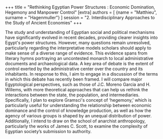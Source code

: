 +++
title = "Rethinking Egyptian Power Structures : Economic Domination, Hegemony and Manpower Control"
[extra]
authors = [
    {name = "Matthieu", surname = "Hagenmuller"}
]
session = "2. Interdisciplinary Approaches to the Study of Ancient Economies"
+++

The study and understanding of Egyptian social and political mechanisms have significantly evolved in recent decades, providing clearer insights into Egypt's power structures. However, many questions remain unresolved, particularly regarding the interpretative models scholars should apply to make sense of a diverse range of evidence. This evidence spans from literary hymns portraying an uncontested monarch to local administrative documents and archaeological data. A key area of debate is the extent of control exerted by the administrative center over the country and its inhabitants.
In response to this, I aim to engage in a discussion of the terms in which this debate has recently been framed. I will compare major Egyptological perspectives, such as those of J.C. Moreno Garcia and H. Willems, with more theoretical approaches that can help us rethink the interactions between the state, the population, and intermediaries. Specifically, I plan to explore Gramsci's concept of ‘hegemony,’ which is particularly useful for understanding the relationship between economic dominance and the control of knowledge production, as well as how the agency of various groups is shaped by an unequal distribution of power. Additionally, I intend to draw on the school of anarchist anthropology, particularly the works of James C. Scott, to examine the complexity of Egyptian society’s submission to authority.


